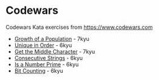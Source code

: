 # Codewars
Codewars Kata exercises from https://www.codewars.com

* [Growth of a Population](Python/growth_of_a_population.py) - 7kyu 
* [Unique in Order](Python/unique_in_order.py) - 6kyu
* [Get the Middle Character](Python/get_the_middle_character.py) - 7kyu
* [Consecutive Strings](Python/consecutive_strings.py) - 6kyu
* [Is a Number Prime](Python/is_a_number_prime.py) - 6kyu
* [Bit Counting](Python/bit_counting.py) - 6kyu
